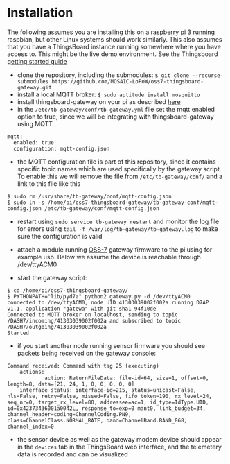 # Installation

The following assumes you are installing this on a raspberry pi 3 running raspbian, but other Linux systems should work similarly.
This also assumes that you have a ThingsBoard instance running somewhere where you have access to. This might be the live demo environment.
See the Thingsboard [getting started guide](https://thingsboard.io/docs/getting-started-guides/helloworld/)

- clone the repository, including the submodules: `$ git clone --recurse-submodules https://github.com/MOSAIC-LoPoW/oss7-thingsboard-gateway.git`
- install a local MQTT broker: `$ sudo aptitude install mosquitto`
- install thingsboard-gateway on your pi as described [here](https://thingsboard.io/docs/iot-gateway/install/rpi/)
- in the `/etc/tb-gateway/conf/tb-gateway.yml` file set the mqtt enabled option to true, since we will be integrating with thingsboard-gateway using MQTT.
```
mqtt:
  enabled: true
  configuration: mqtt-config.json
```
- the MQTT configuration file is part of this repository, since it contains specific topic names which are used specifically by the gateway script.
To enable this we will remove the file from `/etc/tb-gateway/conf/` and a link to this file like this
```
$ sudo rm /usr/share/tb-gateway/conf/mqtt-config.json
$ sudo ln -s /home/pi/oss7-thingsboard-gateway/tb-gateway-conf/mqtt-config.json /etc/tb-gateway/conf/mqtt-config.json

```
- restart using `sudo service tb-gateway restart` and monitor the log file for errors using `tail -f /var/log/tb-gateway/tb-gateway.log` to make sure the configuration is valid
- attach a module running [OSS-7](http://mosaic-lopow.github.io/dash7-ap-open-source-stack/) gateway firmware to the pi using for example usb. Below we assume the device is reachable through /dev/ttyACM0

- start the gateway script:
```
$ cd /home/pi/oss7-thingsboard-gateway/ 
$ PYTHONPATH="lib/pyd7a" python2 gateway.py -d /dev/ttyACM0
connected to /dev/ttyACM0, node UID 41303039002f002a running D7AP v1.1, application "gatewa" with git sha1 94f10de
Connected to MQTT broker on localhost, sending to topic /DASH7/incoming/41303039002f002a and subscribed to topic /DASH7/outgoing/41303039002f002a
Started
```
- if you start another node running sensor firmware you should see packets being received on the gateway console:
```
Command received: Command with tag 25 (executing)
    actions:
            action: ReturnFileData: file-id=64, size=1, offset=0, length=8, data=[21, 24, 1, 0, 0, 0, 0, 0]
    interface status: interface-id=215, status=unicast=False, nls=False, retry=False, missed=False, fifo_token=190, rx_level=24, seq_nr=0, target_rx_level=80, addressee=ac=1, id_type=IdType.UID, id=0x42373436001a0042L, response_to=exp=0 mant0, link_budget=34, channel_header=coding=ChannelCoding.PN9, class=ChannelClass.NORMAL_RATE, band=ChannelBand.BAND_868, channel_index=0
```
- the sensor device as well as the gateway modem device should appear in the `devices` tab in the ThingsBoard web interface, and the telemetery data is recorded and can be visualized